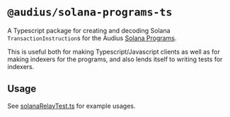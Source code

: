 # `@audius/solana-programs-ts`

A Typescript package for creating and decoding Solana `TransactionInstruction`s for the Audius [Solana Programs](../../solana-programs/).

This is useful both for making Typescript/Javascript clients as well as for making indexers for the programs, and also lends itself to writing tests for indexers.

## Usage

See [solanaRelayTest.ts](../identity-service/test/routes/solanaRelayTest.ts) for example usages.
